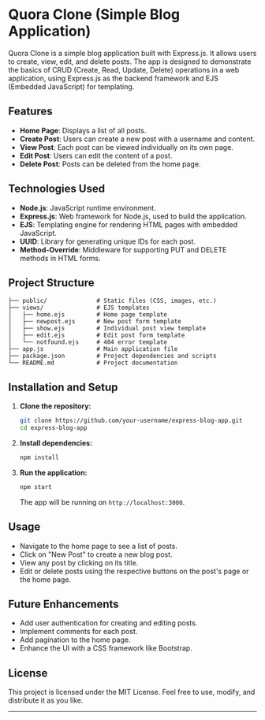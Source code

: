 # Quora Clone (Simple Blog Application)

Quora Clone is a simple blog application built with Express.js. It allows users to create, view, edit, and delete posts. The app is designed to demonstrate the basics of CRUD (Create, Read, Update, Delete) operations in a web application, using Express.js as the backend framework and EJS (Embedded JavaScript) for templating.

## Features

- **Home Page**: Displays a list of all posts.
- **Create Post**: Users can create a new post with a username and content.
- **View Post**: Each post can be viewed individually on its own page.
- **Edit Post**: Users can edit the content of a post.
- **Delete Post**: Posts can be deleted from the home page.

## Technologies Used

- **Node.js**: JavaScript runtime environment.
- **Express.js**: Web framework for Node.js, used to build the application.
- **EJS**: Templating engine for rendering HTML pages with embedded JavaScript.
- **UUID**: Library for generating unique IDs for each post.
- **Method-Override**: Middleware for supporting PUT and DELETE methods in HTML forms.

## Project Structure

```plaintext
├── public/              # Static files (CSS, images, etc.)
├── views/               # EJS templates
│   ├── home.ejs         # Home page template
│   ├── newpost.ejs      # New post form template
│   ├── show.ejs         # Individual post view template
│   ├── edit.ejs         # Edit post form template
│   └── notfound.ejs     # 404 error template
├── app.js               # Main application file
├── package.json         # Project dependencies and scripts
└── README.md            # Project documentation
```

## Installation and Setup

1. **Clone the repository:**

   ```bash
   git clone https://github.com/your-username/express-blog-app.git
   cd express-blog-app
   ```

2. **Install dependencies:**

   ```bash
   npm install
   ```

3. **Run the application:**

   ```bash
   npm start
   ```

   The app will be running on `http://localhost:3000`.

## Usage

- Navigate to the home page to see a list of posts.
- Click on "New Post" to create a new blog post.
- View any post by clicking on its title.
- Edit or delete posts using the respective buttons on the post's page or the home page.

## Future Enhancements

- Add user authentication for creating and editing posts.
- Implement comments for each post.
- Add pagination to the home page.
- Enhance the UI with a CSS framework like Bootstrap.

## License

This project is licensed under the MIT License. Feel free to use, modify, and distribute it as you like.

---
